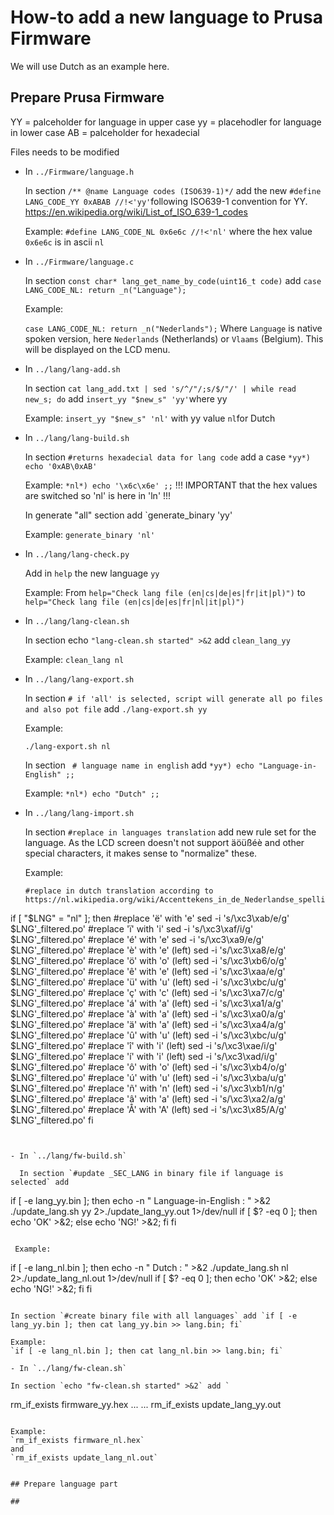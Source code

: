 # How-to add a new language to Prusa Firmware

We will use Dutch as an example here.

## Prepare Prusa Firmware

YY = palceholder for language in upper case
yy = placehodler for language in lower case
AB = palceholder for hexadecial

Files needs to be modified
- In `../Firmware/language.h` 

  In section `/** @name Language codes (ISO639-1)*/` add the new `#define LANG_CODE_YY 0xABAB //!<'yy'`following ISO639-1 convention for YY.
https://en.wikipedia.org/wiki/List_of_ISO_639-1_codes

  Example:
  `#define LANG_CODE_NL 0x6e6c //!<'nl'` where the hex value `0x6e6c` is in ascii `nl`

- In `../Firmware/language.c`

  In section `const char* lang_get_name_by_code(uint16_t code)` add `case LANG_CODE_NL: return _n("Language");`

  Example:

  `case LANG_CODE_NL: return _n("Nederlands");` Where `Language` is native spoken version, here `Nederlands` (Netherlands) or `Vlaams` (Belgium). This will be displayed on the LCD menu.

- In `../lang/lang-add.sh`

  In section `cat lang_add.txt | sed 's/^/"/;s/$/"/' | while read new_s; do` add `insert_yy "$new_s" 'yy'`where yy 
  
  Example:
  `insert_yy "$new_s" 'nl'` with yy value `nl`for Dutch

- In `../lang/lang-build.sh`

  In section `#returns hexadecial data for lang code` add a case `*yy*) echo '0xAB\0xAB'`
  
  Example:
  `*nl*) echo '\x6c\x6e' ;;` !!! IMPORTANT that the hex values are switched so 'nl' is here in 'ln' !!!
  
  In generate "all" section add `generate_binary 'yy'
  
  Example:
  `generate_binary 'nl'`
  
- In `../lang/lang-check.py`

  Add in `help` the new language `yy`
  
  Example:
  From `help="Check lang file (en|cs|de|es|fr|it|pl)")` to `help="Check lang file (en|cs|de|es|fr|nl|it|pl)")`
  
- In `../lang/lang-clean.sh`

  In section echo `"lang-clean.sh started" >&2` add `clean_lang_yy`
  
  Example:
  `clean_lang nl`
  

- In `../lang/lang-export.sh`

  In section `# if 'all' is selected, script will generate all po files and also pot file` add `./lang-export.sh yy`
  
  Example:
  
  `./lang-export.sh nl`
  
  In section ` # language name in english` add `*yy*) echo "Language-in-English" ;;`
  
  Example:
  `*nl*) echo "Dutch" ;;`
  
  

  
- In `../lang/lang-import.sh`

  In section `#replace in languages translation` add new rule set for the language.
  As the LCD screen doesn't not support äöüßéè and other special characters, it makes sense to "normalize" these.
  
  Example:
  ```
  #replace in dutch translation according to https://nl.wikipedia.org/wiki/Accenttekens_in_de_Nederlandse_spelling
if [ "$LNG" = "nl" ]; then
 #replace 'ë' with 'e'
 sed -i 's/\xc3\xab/e/g' $LNG'_filtered.po'
 #replace 'ï' with 'i'
 sed -i 's/\xc3\xaf/i/g' $LNG'_filtered.po'
 #replace 'é' with 'e'
 sed -i 's/\xc3\xa9/e/g' $LNG'_filtered.po'
 #replace 'è' with 'e' (left)
 sed -i 's/\xc3\xa8/e/g' $LNG'_filtered.po'
 #replace 'ö' with 'o' (left)
 sed -i 's/\xc3\xb6/o/g' $LNG'_filtered.po'
 #replace 'ê' with 'e' (left)
 sed -i 's/\xc3\xaa/e/g' $LNG'_filtered.po'
 #replace 'ü' with 'u' (left)
 sed -i 's/\xc3\xbc/u/g' $LNG'_filtered.po'
 #replace 'ç' with 'c' (left)
 sed -i 's/\xc3\xa7/c/g' $LNG'_filtered.po'
 #replace 'á' with 'a' (left)
 sed -i 's/\xc3\xa1/a/g' $LNG'_filtered.po'
 #replace 'à' with 'a' (left)
 sed -i 's/\xc3\xa0/a/g' $LNG'_filtered.po'
 #replace 'ä' with 'a' (left)
 sed -i 's/\xc3\xa4/a/g' $LNG'_filtered.po'
 #replace 'û' with 'u' (left)
 sed -i 's/\xc3\xbc/u/g' $LNG'_filtered.po'
 #replace 'î' with 'i' (left)
 sed -i 's/\xc3\xae/i/g' $LNG'_filtered.po'
 #replace 'í' with 'i' (left)
 sed -i 's/\xc3\xad/i/g' $LNG'_filtered.po'
 #replace 'ô' with 'o' (left)
 sed -i 's/\xc3\xb4/o/g' $LNG'_filtered.po'
 #replace 'ú' with 'u' (left)
 sed -i 's/\xc3\xba/u/g' $LNG'_filtered.po'
 #replace 'ñ' with 'n' (left)
 sed -i 's/\xc3\xb1/n/g' $LNG'_filtered.po'
 #replace 'â' with 'a' (left)
 sed -i 's/\xc3\xa2/a/g' $LNG'_filtered.po'
 #replace 'Å' with 'A' (left)
 sed -i 's/\xc3\x85/A/g' $LNG'_filtered.po'
fi
```


- In `../lang/fw-build.sh`

  In section `#update _SEC_LANG in binary file if language is selected` add
  ```
  if [ -e lang_yy.bin ]; then
   echo -n " Language-in-English  : " >&2
   ./update_lang.sh yy 2>./update_lang_yy.out 1>/dev/null
   if [ $? -eq 0 ]; then echo 'OK' >&2; else echo 'NG!' >&2; fi
  fi
 ```
 
  Example:
  ```
   if [ -e lang_nl.bin ]; then
    echo -n " Dutch  : " >&2
    ./update_lang.sh nl 2>./update_lang_nl.out 1>/dev/null
   if [ $? -eq 0 ]; then echo 'OK' >&2; else echo 'NG!' >&2; fi
   fi
  ```
  
  In section `#create binary file with all languages` add `if [ -e lang_yy.bin ]; then cat lang_yy.bin >> lang.bin; fi`
  
  Example:
  `if [ -e lang_nl.bin ]; then cat lang_nl.bin >> lang.bin; fi`

- In `../lang/fw-clean.sh`

  In section `echo "fw-clean.sh started" >&2` add `
  
  ```
  rm_if_exists firmware_yy.hex
  ...
  ...
  rm_if_exists update_lang_yy.out
  ```
  
  Example:
  `rm_if_exists firmware_nl.hex`
  and
  `rm_if_exists update_lang_nl.out`


## Prepare language part

##